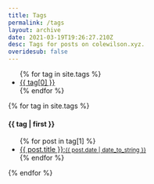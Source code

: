 ```yaml
---
title: Tags
permalink: /tags
layout: archive
date: 2021-03-19T19:26:27.210Z
desc: Tags for posts on colewilson.xyz.
overidesub: false
---
```

<ul>{% for tag in site.tags %}<li><a href="#{{ tag[0] | slugify }}" class="post-tag">{{ tag[0] }}</a></li>{% endfor %}</ul>
{% for tag in site.tags %}
<h4 id="{{ tag[0] | slugify }}">{{ tag | first }}</h4>
<ul class="tags-expo-posts">
{% for post in tag[1] %}
<a class="post-title" href="{{ site.baseurl }}{{ post.url }}"><li>{{ post.title }}:<small class="post-date">{{ post.date | date_to_string }}</small></li></a>
{% endfor %}
</ul>
{% endfor %}